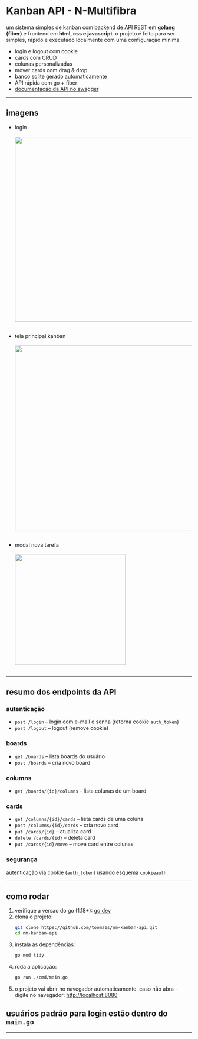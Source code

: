 
# Kanban API -  N-Multifibra

um sistema simples de kanban com backend de API REST em **golang (fiber)** e frontend em **html, css e javascript**. o projeto é feito para ser simples, rápido e executado localmente com uma configuração mínima.

- login e logout com cookie
- cards com CRUD
- colunas personalizadas
- mover cards com drag & drop
- banco sqlite gerado automaticamente
- API rápida com go + fiber
- [documentação da API no swagger](https://app.swaggerhub.com/apis-docs/tomazinc/n-multifibra_kanban_api/1.0.0)

---

## imagens

- login <br> <br>
  <img src="https://i.imgur.com/nAjDLKQ.jpeg" width="500"/><br><br>

- tela principal kanban <br> <br>
  <img src="https://i.imgur.com/l75pjmV.jpeg" width="500"/><br><br>

- modal nova tarefa <br> <br>
  <img src="https://i.imgur.com/GpLOSCf.jpeg" width="300"/><br><br>  

---

## resumo dos endpoints da API

### autenticação
- `post /login` – login com e-mail e senha (retorna cookie `auth_token`)
- `post /logout` – logout (remove cookie)

### boards
- `get /boards` – lista boards do usuário
- `post /boards` – cria novo board

### columns
- `get /boards/{id}/columns` – lista colunas de um board

### cards
- `get /columns/{id}/cards` – lista cards de uma coluna
- `post /columns/{id}/cards` – cria novo card
- `put /cards/{id}` – atualiza card
- `delete /cards/{id}` – deleta card
- `put /cards/{id}/move` – move card entre colunas

### segurança
autenticação via cookie (`auth_token`) usando esquema `cookieauth`.

---

## como rodar

1. verifique a versao do go (1.18+): [go.dev](https://go.dev/doc/install)
2. clona o projeto:
   ```bash
   git clone https://github.com/toomazs/nm-kanban-api.git
   cd nm-kanban-api
   ```
3. instala as dependências:
   ```bash
   go mod tidy
   ```
4. roda a aplicação:
   ```bash
   go run ./cmd/main.go
   ```
5. o projeto vai abrir no navegador automaticamente. caso não abra - digite no navegador: [http://localhost:8080](http://localhost:8080)

## usuários padrão para login estão dentro do `main.go`

---
